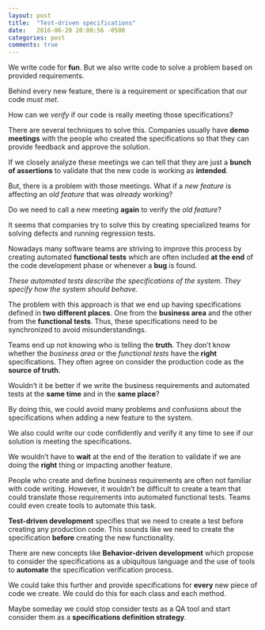 ```yaml
---
layout: post
title:  "Test-driven specifications"
date:   2016-06-20 20:00:56 -0500
categories: post
comments: true
---
```


We write code for **fun**. But we also write code to solve a problem based
on provided requirements.

Behind every new feature, there is a
requirement or specification that our code _must met_.

How can we _verify_ if our code is really meeting those specifications?

There are several techniques to solve this. Companies usually have **demo
meetings** with the people who created the specifications so that they can
provide feedback and approve the solution.

If we closely analyze these meetings we can tell that they are just
a **bunch of assertions** to validate that the new code is working as **intended**.

But, there is a problem with those meetings. What if a _new feature_ is
affecting an _old feature_ that was _already_ working?

Do we need to call a new meeting **again** to verify the _old feature_?

It seems that companies try to solve this by creating specialized teams 
for solving defects and running regression tests.

Nowadays many software teams are striving to improve this process by 
creating automated **functional tests** which are often included **at the end**
of the code development phase or whenever a **bug** is found.

_These automated tests describe the specifications of the system.
They specify how the system should behave._

The problem with this approach is that we end up having specifications 
defined in **two different places**. One from the **business area** and the other
from the **functional tests**. Thus, these specifications need to be
synchronized to avoid misunderstandings.

Teams end up not knowing who is telling the **truth**. They don’t know
whether the _business area_ or the _functional tests_ have the **right** specifications.
They often agree on consider the production code as the **source of truth**.

Wouldn’t it be better if we write the business requirements and 
automated tests at the **same time** and in the **same place**?

By doing this, we could avoid many problems and confusions about
the specifications when adding a new feature to the system.

We also could write our code confidently and verify it any time to see 
if our solution is meeting the specifications.

We wouldn’t have to **wait** at the end of the iteration to validate if we are
doing the **right** thing or impacting another feature.

People who create and define business requirements are often not 
familiar with code writing. However, it wouldn’t be difficult to create 
a team that could translate those requirements into automated functional 
tests. Teams could even create tools to automate this task.

**Test-driven development** specifies that we need to create a test before
creating any production code. This sounds like we need to create the 
specification **before** creating the new functionality.

There are new concepts like **Behavior-driven development** which propose to consider
the specifications as a ubiquitous language and the use of tools to 
**automate** the specification verification process.

We could take this further and provide specifications for **every** new
piece of code we create. We could do this for each class and each method.

Maybe someday we could stop consider tests as a QA tool and start 
consider them as a **specifications definition strategy**.